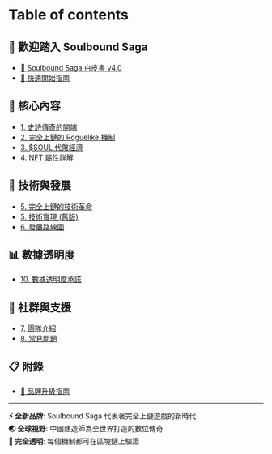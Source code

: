 # Table of contents

## 🌟 歡迎踏入 Soulbound Saga
* [🏰 Soulbound Saga 白皮書 v4.0](README.md)
* [🚀 快速開始指南](09-quickstart-guide.md)

## 📖 核心內容
* [1. 史詩傳奇的開端](01-project-overview.md)
* [2. 完全上鏈的 Roguelike 機制](02-core-gameplay.md)
* [3. $SOUL 代幣經濟](03-tokenomics.md)
* [4. NFT 屬性詳解](04-nft-attributes.md)

## 🔧 技術與發展
* [5. 完全上鏈的技術革命](05-technology-enhanced.md)
* [5. 技術實現 (舊版)](05-technology.md)
* [6. 發展路線圖](06-roadmap.md)

## 📊 數據透明度
* [10. 數據透明度承諾](10-data-transparency-simple.md)

## 🤝 社群與支援
* [7. 團隊介紹](07-team.md)
* [8. 常見問題](08-faq.md)

## 📋 附錄
* [🎯 品牌升級指南](00-BRAND-UPGRADE-GUIDE.md)

---

**⚡ 全新品牌**: Soulbound Saga 代表著完全上鏈遊戲的新時代  
**🌏 全球視野**: 中國建造師為全世界打造的數位傳奇  
**🔗 完全透明**: 每個機制都可在區塊鏈上驗證
